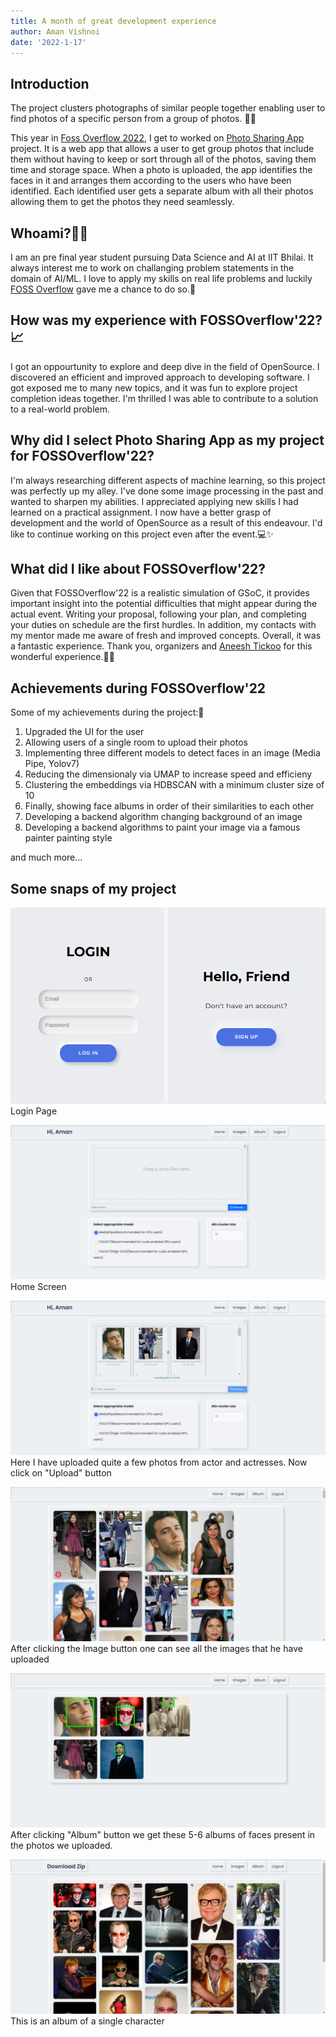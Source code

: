 ```yaml
---
title: A month of great development experience
author: Aman Vishnoi
date: '2022-1-17'
---
```



## Introduction

The project clusters photographs of similar people together enabling user to find photos of a specific person from a group of photos. 🤳🤖

This year in [Foss Overflow 2022](https://fossoverflow.dev/), I get to worked on [Photo Sharing App](https://github.com/OpenLake/Photo-Sharing-App) project. It is a web app that allows a user to get group photos that include them without having to keep or sort through all of the photos, saving them time and storage space. When a photo is uploaded, the app identifies the faces in it and arranges them according to the users who have been identified. Each identified user gets a separate album with all their photos allowing them to get the photos they need seamlessly.


## Whoami?👨‍💻

I am an pre final year student pursuing Data Science and AI at IIT Bhilai. It always interest me to work on challanging problem statements in the domain of AI/ML. I love to apply my skills on real life problems and luckily [FOSS Overflow](https://fossoverflow.dev/) gave me a chance to do so.🤘


## How was my experience with FOSSOverflow'22?📈

I got an oppourtunity to explore and deep dive in the field of OpenSource. I discovered an efficient and improved approach to developing software. I got exposed me to many new topics, and it was fun to explore project completion ideas together. I'm thrilled I was able to contribute to a solution to a real-world problem.


## Why did I select Photo Sharing App as my project for FOSSOverflow'22?

I'm always researching different aspects of machine learning, so this project was perfectly up my alley. I've done some image processing in the past and wanted to sharpen my abilities. I appreciated applying new skills I had learned on a practical assignment. I now have a better grasp of development and the world of OpenSource as a result of this endeavour. I'd like to continue working on this project even after the event.💻✨


## What did I like about FOSSOverflow'22?

Given that FOSSOverflow'22 is a realistic simulation of GSoC, it provides important insight into the potential difficulties that might appear during the actual event. Writing your proposal, following your plan, and completing your duties on schedule are the first hurdles. In addition, my contacts with my mentor made me aware of fresh and improved concepts. Overall, it was a fantastic experience. Thank you, organizers and [Aneesh Tickoo](https://www.linkedin.com/in/aneesh-tickoo-994145204/) for this wonderful experience.🎉✨


## Achievements during FOSSOverflow'22
Some of my achievements during the project:🦾

1. Upgraded the UI for the user
2. Allowing users of a single room to upload their photos
3. Implementing three different models to detect faces in an image (Media Pipe, Yolov7)
4. Reducing the dimensionaly via UMAP to increase speed and efficieny
5. Clustering the embeddings via HDBSCAN with a minimum cluster size of 10
5. Finally, showing face albums in order of their similarities to each other
6. Developing a backend algorithm changing background of an image
7. Developing a backend algorithms to paint your image via a famous painter painting style

and much more...


## Some snaps of my project

![1](https://raw.githubusercontent.com/VishnoiAman777/Images_foss/main/login_screen.png)
Login Page

![2](https://raw.githubusercontent.com/VishnoiAman777/Images_foss/main/home_screen.png)
Home Screen


![3](https://raw.githubusercontent.com/VishnoiAman777/Images_foss/main/uploading_photos.png)
Here I have uploaded quite a few photos from actor and actresses. Now click on "Upload" button

![4](https://raw.githubusercontent.com/VishnoiAman777/Images_foss/main/all_images.png)
After clicking the Image button one can see all the images that he have uploaded


![4](https://raw.githubusercontent.com/VishnoiAman777/Images_foss/main/album.png)
After clicking "Album" button we get these 5-6 albums of faces present in the photos we uploaded.


![5](https://raw.githubusercontent.com/VishnoiAman777/Images_foss/main/single_album.png)
This is an album of a single character
